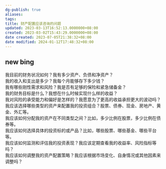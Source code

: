 ```yaml
---
dg-publish: true
aliases: 
tags: 
title: 财产配置应该咨询的问题
updated: 2023-03-13T16:52:13.0000000+08:00
created: 2023-03-02T15:43:29.0000000+08:00
date created: 2023-07-05T21:38:32+08:00
date modified: 2024-01-12T17:48:32+08:00
---
```

## new bing
我目前的财务状况如何？我有多少资产、负债和净资产？  
我的收入和支出是多少？我每个月能够存下多少钱？  
我有哪些刚性需求和风险？我是否有足够的保险和紧急储备金？  
我的财务目标是什么？我想在什么时候实现什么样的收益？  
我对风险的承受能力和偏好是怎样的？我愿意为了更高的收益承担更大的波动吗？  
我应该选择哪些类型的资产来配置我的投资组合？股票、债券、现金、房地产、黄金、外汇等。  
我应该如何分配我的资产在不同类型之间？比如，多少比例在股票，多少比例在债券等。  
我应该如何选择具体的投资标的或产品？比如，哪些股票、哪些基金、哪些平台等。  
我应该如何监测和评估我的投资表现？我应该定期查看我的收益率、风险指标等吗？  
我应该如何调整我的资产配置策略？我应该根据市场变化、自身情况或其他因素来调整吗？
